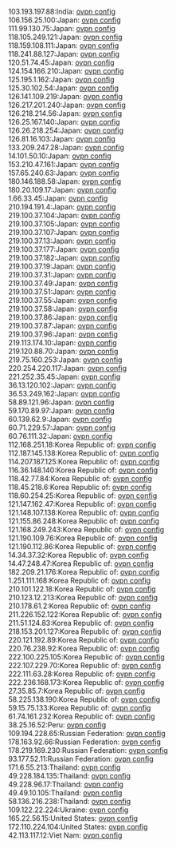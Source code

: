 103.193.197.88:India: [ovpn config](vpn/103_193_197_88.ovpn)  
106.156.25.100:Japan: [ovpn config](vpn/106_156_25_100.ovpn)  
111.99.130.75:Japan: [ovpn config](vpn/111_99_130_75.ovpn)  
118.105.249.121:Japan: [ovpn config](vpn/118_105_249_121.ovpn)  
118.159.108.111:Japan: [ovpn config](vpn/118_159_108_111.ovpn)  
118.241.88.127:Japan: [ovpn config](vpn/118_241_88_127.ovpn)  
120.51.74.45:Japan: [ovpn config](vpn/120_51_74_45.ovpn)  
124.154.166.210:Japan: [ovpn config](vpn/124_154_166_210.ovpn)  
125.195.1.162:Japan: [ovpn config](vpn/125_195_1_162.ovpn)  
125.30.102.54:Japan: [ovpn config](vpn/125_30_102_54.ovpn)  
126.141.109.219:Japan: [ovpn config](vpn/126_141_109_219.ovpn)  
126.217.201.240:Japan: [ovpn config](vpn/126_217_201_240.ovpn)  
126.218.214.56:Japan: [ovpn config](vpn/126_218_214_56.ovpn)  
126.25.167.140:Japan: [ovpn config](vpn/126_25_167_140.ovpn)  
126.26.218.254:Japan: [ovpn config](vpn/126_26_218_254.ovpn)  
126.81.16.103:Japan: [ovpn config](vpn/126_81_16_103.ovpn)  
133.209.247.28:Japan: [ovpn config](vpn/133_209_247_28.ovpn)  
14.101.50.10:Japan: [ovpn config](vpn/14_101_50_10.ovpn)  
153.210.47.161:Japan: [ovpn config](vpn/153_210_47_161.ovpn)  
157.65.240.63:Japan: [ovpn config](vpn/157_65_240_63.ovpn)  
180.146.188.58:Japan: [ovpn config](vpn/180_146_188_58.ovpn)  
180.20.109.17:Japan: [ovpn config](vpn/180_20_109_17.ovpn)  
1.66.33.45:Japan: [ovpn config](vpn/1_66_33_45.ovpn)  
210.194.191.4:Japan: [ovpn config](vpn/210_194_191_4.ovpn)  
219.100.37.104:Japan: [ovpn config](vpn/219_100_37_104.ovpn)  
219.100.37.105:Japan: [ovpn config](vpn/219_100_37_105.ovpn)  
219.100.37.107:Japan: [ovpn config](vpn/219_100_37_107.ovpn)  
219.100.37.13:Japan: [ovpn config](vpn/219_100_37_13.ovpn)  
219.100.37.177:Japan: [ovpn config](vpn/219_100_37_177.ovpn)  
219.100.37.182:Japan: [ovpn config](vpn/219_100_37_182.ovpn)  
219.100.37.19:Japan: [ovpn config](vpn/219_100_37_19.ovpn)  
219.100.37.31:Japan: [ovpn config](vpn/219_100_37_31.ovpn)  
219.100.37.49:Japan: [ovpn config](vpn/219_100_37_49.ovpn)  
219.100.37.51:Japan: [ovpn config](vpn/219_100_37_51.ovpn)  
219.100.37.55:Japan: [ovpn config](vpn/219_100_37_55.ovpn)  
219.100.37.58:Japan: [ovpn config](vpn/219_100_37_58.ovpn)  
219.100.37.86:Japan: [ovpn config](vpn/219_100_37_86.ovpn)  
219.100.37.87:Japan: [ovpn config](vpn/219_100_37_87.ovpn)  
219.100.37.96:Japan: [ovpn config](vpn/219_100_37_96.ovpn)  
219.113.174.10:Japan: [ovpn config](vpn/219_113_174_10.ovpn)  
219.120.88.70:Japan: [ovpn config](vpn/219_120_88_70.ovpn)  
219.75.160.253:Japan: [ovpn config](vpn/219_75_160_253.ovpn)  
220.254.220.117:Japan: [ovpn config](vpn/220_254_220_117.ovpn)  
221.252.35.45:Japan: [ovpn config](vpn/221_252_35_45.ovpn)  
36.13.120.102:Japan: [ovpn config](vpn/36_13_120_102.ovpn)  
36.53.249.162:Japan: [ovpn config](vpn/36_53_249_162.ovpn)  
58.89.121.96:Japan: [ovpn config](vpn/58_89_121_96.ovpn)  
59.170.89.97:Japan: [ovpn config](vpn/59_170_89_97.ovpn)  
60.139.62.9:Japan: [ovpn config](vpn/60_139_62_9.ovpn)  
60.71.229.57:Japan: [ovpn config](vpn/60_71_229_57.ovpn)  
60.76.111.32:Japan: [ovpn config](vpn/60_76_111_32.ovpn)  
112.168.251.18:Korea Republic of: [ovpn config](vpn/112_168_251_18.ovpn)  
112.187.145.138:Korea Republic of: [ovpn config](vpn/112_187_145_138.ovpn)  
114.207.187.125:Korea Republic of: [ovpn config](vpn/114_207_187_125.ovpn)  
116.36.148.140:Korea Republic of: [ovpn config](vpn/116_36_148_140.ovpn)  
118.42.77.84:Korea Republic of: [ovpn config](vpn/118_42_77_84.ovpn)  
118.45.218.6:Korea Republic of: [ovpn config](vpn/118_45_218_6.ovpn)  
118.60.254.25:Korea Republic of: [ovpn config](vpn/118_60_254_25.ovpn)  
121.147.162.47:Korea Republic of: [ovpn config](vpn/121_147_162_47.ovpn)  
121.148.107.138:Korea Republic of: [ovpn config](vpn/121_148_107_138.ovpn)  
121.155.86.248:Korea Republic of: [ovpn config](vpn/121_155_86_248.ovpn)  
121.168.249.243:Korea Republic of: [ovpn config](vpn/121_168_249_243.ovpn)  
121.190.109.76:Korea Republic of: [ovpn config](vpn/121_190_109_76.ovpn)  
121.190.112.86:Korea Republic of: [ovpn config](vpn/121_190_112_86.ovpn)  
14.34.37.32:Korea Republic of: [ovpn config](vpn/14_34_37_32.ovpn)  
14.47.248.47:Korea Republic of: [ovpn config](vpn/14_47_248_47.ovpn)  
182.209.21.176:Korea Republic of: [ovpn config](vpn/182_209_21_176.ovpn)  
1.251.111.168:Korea Republic of: [ovpn config](vpn/1_251_111_168.ovpn)  
210.101.122.18:Korea Republic of: [ovpn config](vpn/210_101_122_18.ovpn)  
210.123.12.213:Korea Republic of: [ovpn config](vpn/210_123_12_213.ovpn)  
210.178.61.2:Korea Republic of: [ovpn config](vpn/210_178_61_2.ovpn)  
211.226.152.122:Korea Republic of: [ovpn config](vpn/211_226_152_122.ovpn)  
211.51.124.83:Korea Republic of: [ovpn config](vpn/211_51_124_83.ovpn)  
218.153.201.127:Korea Republic of: [ovpn config](vpn/218_153_201_127.ovpn)  
220.121.192.89:Korea Republic of: [ovpn config](vpn/220_121_192_89.ovpn)  
220.76.238.92:Korea Republic of: [ovpn config](vpn/220_76_238_92.ovpn)  
222.100.225.105:Korea Republic of: [ovpn config](vpn/222_100_225_105.ovpn)  
222.107.229.70:Korea Republic of: [ovpn config](vpn/222_107_229_70.ovpn)  
222.111.63.28:Korea Republic of: [ovpn config](vpn/222_111_63_28.ovpn)  
222.236.168.173:Korea Republic of: [ovpn config](vpn/222_236_168_173.ovpn)  
27.35.85.7:Korea Republic of: [ovpn config](vpn/27_35_85_7.ovpn)  
58.225.138.190:Korea Republic of: [ovpn config](vpn/58_225_138_190.ovpn)  
59.15.75.133:Korea Republic of: [ovpn config](vpn/59_15_75_133.ovpn)  
61.74.161.232:Korea Republic of: [ovpn config](vpn/61_74_161_232.ovpn)  
38.25.16.52:Peru: [ovpn config](vpn/38_25_16_52.ovpn)  
109.194.228.65:Russian Federation: [ovpn config](vpn/109_194_228_65.ovpn)  
178.163.92.66:Russian Federation: [ovpn config](vpn/178_163_92_66.ovpn)  
178.219.169.230:Russian Federation: [ovpn config](vpn/178_219_169_230.ovpn)  
93.177.52.11:Russian Federation: [ovpn config](vpn/93_177_52_11.ovpn)  
171.6.55.213:Thailand: [ovpn config](vpn/171_6_55_213.ovpn)  
49.228.184.135:Thailand: [ovpn config](vpn/49_228_184_135.ovpn)  
49.228.96.17:Thailand: [ovpn config](vpn/49_228_96_17.ovpn)  
49.49.10.105:Thailand: [ovpn config](vpn/49_49_10_105.ovpn)  
58.136.216.238:Thailand: [ovpn config](vpn/58_136_216_238.ovpn)  
109.122.22.224:Ukraine: [ovpn config](vpn/109_122_22_224.ovpn)  
165.22.56.15:United States: [ovpn config](vpn/165_22_56_15.ovpn)  
172.110.224.104:United States: [ovpn config](vpn/172_110_224_104.ovpn)  
42.113.117.12:Viet Nam: [ovpn config](vpn/42_113_117_12.ovpn)  
